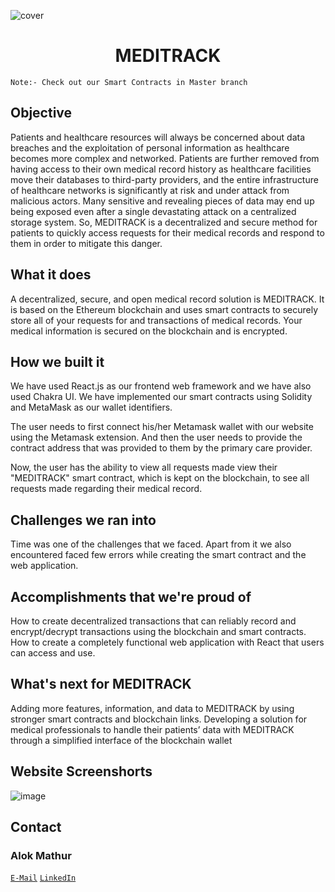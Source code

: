 ![cover](https://user-images.githubusercontent.com/73957024/178136189-871086ca-9ff6-4ff5-9ad0-8963280503cf.png)

<div align="center">  
  </a>
  <h1 align="center">MEDITRACK</h1>
</div>

```
Note:- Check out our Smart Contracts in Master branch
```

## Objective
Patients and healthcare resources will always be concerned about data breaches and the exploitation of personal information as healthcare becomes more complex and networked. Patients are further removed from having access to their own medical record history as healthcare facilities move their databases to third-party providers, and the entire infrastructure of healthcare networks is significantly at risk and under attack from malicious actors. Many sensitive and revealing pieces of data may end up being exposed even after a single devastating attack on a centralized storage system.
So, MEDITRACK is a decentralized and secure method for patients to quickly access requests for their medical records and respond to them in order to mitigate this danger.

## What it does
A decentralized, secure, and open medical record solution is MEDITRACK. It is based on the Ethereum blockchain and uses smart contracts to securely store all of your requests for and transactions of medical records. Your medical information is secured on the blockchain and is encrypted.

## How we built it
We have used React.js as our frontend web framework and we have also used Chakra UI. We have implemented our smart contracts using Solidity and MetaMask as our wallet identifiers.

The user needs to first connect his/her Metamask wallet with our website using the Metamask extension. 
And then the user needs to provide the contract address that was provided to them by the primary care provider.

Now, the user has the ability to view all requests made view their "MEDITRACK" smart contract, which is kept on the blockchain, to see all requests made regarding their medical record.

## Challenges we ran into
Time was one of the challenges that we faced. Apart from it we also encountered faced few errors while creating the smart contract and the web application.

## Accomplishments that we're proud of
How to create decentralized transactions that can reliably record and encrypt/decrypt transactions using the blockchain and smart contracts.
How to create a completely functional web application with React that users can access and use.

## What's next for MEDITRACK
Adding more features, information, and data to MEDITRACK by using stronger smart contracts and blockchain links. 
Developing a solution for medical professionals to handle their patients’ data with MEDITRACK through a simplified interface of the blockchain wallet

## Website Screenshorts
![image](https://user-images.githubusercontent.com/73957024/178137129-c3847786-f31d-4114-9e88-6782479fe51c.png)

## Contact

### Alok Mathur
[`E-Mail`](mailto:alok.mathur0302@gmail.com)
[`LinkedIn`](https://www.linkedin.com/in/alok-mathur-5aab4534/)

